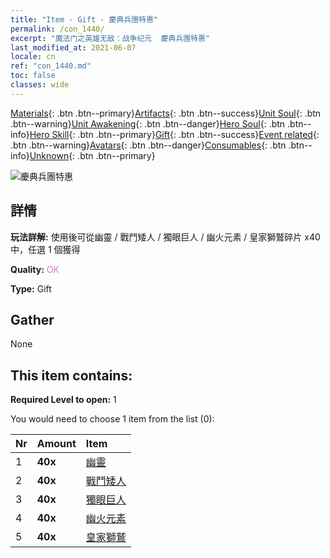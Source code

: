 ```yaml
---
title: "Item - Gift - 慶典兵團特惠"
permalink: /con_1440/
excerpt: "魔法门之英雄无敌：战争纪元  慶典兵團特惠"
last_modified_at: 2021-06-07
locale: cn
ref: "con_1440.md"
toc: false
classes: wide
---
```

 [Materials](/ItemsCN/){: .btn .btn--primary}[Artifacts](/ItemsCN/Artifacts/){: .btn .btn--success}[Unit Soul](/ItemsCN/UnitSoul/){: .btn .btn--warning}[Unit Awakening](/ItemsCN/UnitAwakening/){: .btn .btn--danger}[Hero Soul](/ItemsCN/HeroSoul/){: .btn .btn--info}[Hero Skill](/ItemsCN/HeroSkill/){: .btn .btn--primary}[Gift](/ItemsCN/Gift/){: .btn .btn--success}[Event related](/ItemsCN/Events/){: .btn .btn--warning}[Avatars](/ItemsCN/Avatars/){: .btn .btn--danger}[Consumables](/ItemsCN/Consumables/){: .btn .btn--info}[Unknown](/ItemsCN/Unknown/){: .btn .btn--primary}

 ![慶典兵團特惠](/images/t/i_907054.png)

## 詳情
 **玩法詳解:** 使用後可從幽靈 / 戰鬥矮人 / 獨眼巨人 / 幽火元素 / 皇家獅鷲碎片 x40 中，任選 1 個獲得

 **Quality:** <span style="color: #DA70D6">OK</span>

 **Type:** Gift

## Gather

  None

## This item contains:

 **Required Level to open:** 1

 You would need to choose 1 item from the list (0):

  | Nr | Amount |     Item    |
  |:---|:-------|:------------|
  | 1 |  **40x** | [幽靈](/cn/Items/unt_210/) |  | 
  | 2 |  **40x** | [戰鬥矮人](/cn/Items/unt_200/) |  | 
  | 3 |  **40x** | [獨眼巨人](/cn/Items/unt_222/) |  | 
  | 4 |  **40x** | [幽火元素](/cn/Items/unt_265/) |  | 
  | 5 |  **40x** | [皇家獅鷲](/cn/Items/unt_192/) |  | 
